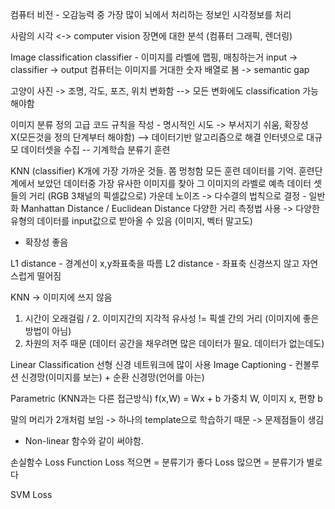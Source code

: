 컴퓨터 비전 - 오감능력 중 가장 많이 뇌에서 처리하는 정보인 시각정보를 처리

사람의 시각 <-> computer vision
장면에 대한 분석 (컴퓨터 그래픽, 렌더링)

Image classification
classifier - 이미지를 라벨에 맵핑, 매칭하는거
input -> classifier -> output
컴퓨터는 이미지를 거대한 숫자 배열로 봄 -> semantic gap

고양이 사진 -> 조명, 각도, 포즈, 위치 변화함 --> 모든 변화에도 classification 가능해야함

이미지 분류 정의
고급 코드 규칙을 작성 - 명시적인 시도 -> 부서지기 쉬움, 확장성X(모든것을 정의 단계부터 해야함) --> 데이터기반 알고리즘으로 해결
인터넷으로 대규모 데이터셋을 수집 -- 기계학습 분류기 훈련

KNN (classifier)
K개에 가장 가까운 것들. 쫌 멍청함
모든 훈련 데이터를 기억. 훈련단계에서 보았던 데이터중 가장 유사한 이미지를 찾아 그 이미지의 라벨로 예측
데이터 셋들의 거리 (RGB 3채널의 픽셀값으로)
가운데 노이즈 -> 다수결의 법칙으로 결정 - 일반화
Manhattan Distance / Euclidean Distance
다양한 거리 측정법 사용 -> 다양한 유형의 데이터를 input값으로 받아올 수 있음 (이미지, 벡터 말고도)
- 확장성 좋음

L1 distance - 경계선이 x,y좌표축을 따름
L2 distance - 좌표축 신경쓰지 않고 자연스럽게 떨어짐

KNN -> 이미지에 쓰지 않음
1. 시간이 오래걸림 / 2. 이미지간의 지각적 유사성 != 픽셀 간의 거리 (이미지에 좋은 방법이 아님)
3. 차원의 저주 때문 (데이터 공간을 채우려면 많은 데이터가 필요. 데이터가 없는데도)

Linear Classification 선형
신경 네트워크에 많이 사용
Image Captioning - 컨볼루션 신경망(이미지를 보는) + 순환 신경망(언어를 아는)

Parametric (KNN과는 다른 접근방식)
f(x,W) = Wx + b
가중치 W, 이미지 x, 편향 b

말의 머리가 2개처럼 보임 -> 하나의 template으로 학습하기 때문 -> 문제점들이 생김
- Non-linear 함수와 같이 써야함.

손실함수 Loss Function
Loss 적으면 = 분류기가 좋다
Loss 많으면 = 분류기가 별로다

SVM Loss
